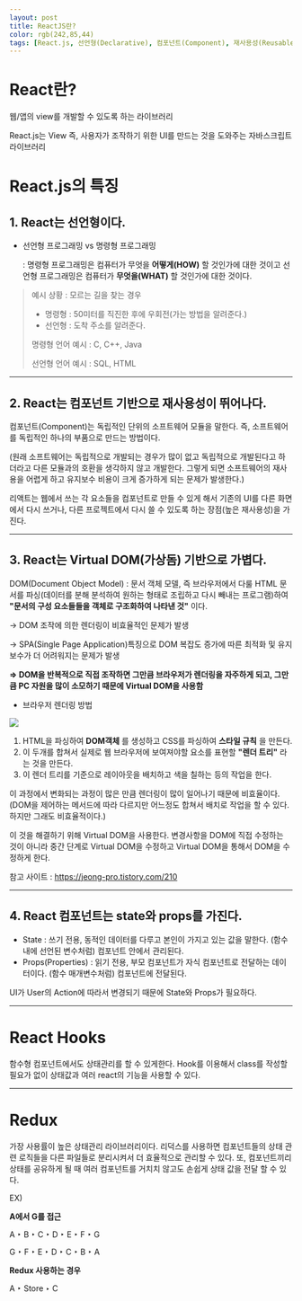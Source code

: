 ```yaml
---
layout: post
title: ReactJS란?
color: rgb(242,85,44)
tags: [React.js, 선언형(Declarative), 컴포넌트(Component), 재사용성(Reusable), 가상돔(Virtual DOM)]
---
```


# React란?
웹/앱의 view를 개발할 수 있도록 하는 라이브러리

React.js는 View 즉, 사용자가 조작하기 위한 UI를 만드는 것을 도와주는 자바스크립트 라이브러리

# React.js의 특징

## 1. React는 선언형이다.

- 선언형 프로그래밍 vs 명령형 프로그래밍

    : 명령형 프로그래밍은 컴퓨터가 무엇을 __어떻게(HOW)__ 할 것인가에 대한 것이고 선언형 프로그래밍은 컴퓨터가 __무엇을(WHAT)__ 할 것인가에 대한 것이다.

>예시 상황 : 모르는 길을 찾는 경우
> - 명령형 : 50미터를 직진한 후에 우회전(가는 방법을 알려준다.)
> - 선언형 : 도착 주소를 알려준다.
>
> 명령형 언어 예시 : C, C++, Java
>
> 선언형 언어 예시 : SQL, HTML

- - -

## 2. React는 컴포넌트 기반으로 재사용성이 뛰어나다.

컴포넌트(Component)는 독립적인 단위의 소프트웨어 모듈을 말한다. 즉, 소프트웨어를 독립적인 하나의 부품으로 만드는 방법이다.

(원래 소프트웨어는 독립적으로 개발되는 경우가 많이 없고 독립적으로 개발된다고 하더라고 다른 모듈과의 호환을 생각하지 않고 개발한다. 그렇게 되면 소프트웨어의 재사용을 어렵게 하고 유지보수 비용이 크게 증가하게 되는 문제가 발생한다.)

리액트는 웹에서 쓰는 각 요소들을 컴포넌트로 만들 수 있게 해서 기존의 UI를 다른 화면에서 다시 쓰거나, 다른 프로젝트에서 다시 쓸 수 있도록 하는 장점(높은 재사용성)을 가진다.

- - -

## 3. React는 Virtual DOM(가상돔) 기반으로 가볍다.

DOM(Document Object Model) : 문서 객체 모델, 즉 브라우저에서 다룰 HTML 문서를 파싱(데이터를 분해 분석하여 원하는 형태로 조립하고 다시 빼내는 프로그램)하여 __"문서의 구성 요소들들을 객체로 구조화하여 나타낸 것"__ 이다.

-> DOM 조작에 의한 렌더링이 비효율적인 문제가 발생

-> SPA(Single Page Application)특징으로 DOM 복잡도 증가에 따른 최적화 및 유지 보수가 더 어려워지는 문제가 발생

__=> DOM을 반복적으로 직접 조작하면 그만큼 브라우저가 렌더링을 자주하게 되고, 그만큼 PC 자원을 많이 소모하기 때문에 Virtual DOM을 사용함__

- 브라우저 렌더링 방법

<img src="../../../assets/img/posts/BrowserRendering.png">

1. HTML을 파싱하여 __DOM객체__ 를 생성하고 CSS를 파싱하여 __스타일 규칙__ 을 만든다.
2. 이 두개를 합쳐서 실제로 웹 브라우저에 보여져야할 요소를 표현할 __"렌더 트리"__ 라는 것을 만든다.
3. 이 렌더 트리를 기준으로 레이아웃을 배치하고 색을 칠하는 등의 작업을 한다.

이 과정에서 변화되는 과정이 많은 만큼 렌더링이 많이 일어나기 때문에 비효율이다. (DOM을 제어하는 메서드에 따라 다르지만 어느정도 합쳐서 배치로 작업을 할 수 있다. 하지만 그래도 비효율적이다.)

이 것을 해결하기 위해 Virtual DOM을 사용한다. 변경사항을 DOM에 직접 수정하는 것이 아니라 중간 단계로 Virtual DOM을 수정하고 Virtual DOM을 통해서 DOM을 수정하게 한다. 

참고 사이트 : https://jeong-pro.tistory.com/210

- - -

## 4. React 컴포넌트는 state와 props를 가진다.

- State : 쓰기 전용, 동적인 데이터를 다루고 본인이 가지고 있는 값을 말한다. (함수 내에 선언된 변수처럼) 컴포넌트 안에서 관리된다.
- Props(Properties) : 읽기 전용, 부모 컴포넌트가 자식 컴포넌트로 전달하는 데이터이다. (함수 매개변수처럼) 컴포넌트에 전달된다.

UI가 User의 Action에 따라서 변경되기 때문에 State와 Props가 필요하다.

- - -

# React Hooks
함수형 컴포넌트에서도 상태관리를 할 수 있게한다. Hook를 이용해서 class를 작성할 필요가 없이 상태값과 여러 react의 기능을 사용할 수 있다.

- - -

# Redux
가장 사용률이 높은 상태관리 라이브러리이다. 리덕스를 사용하면 컴포넌트들의 상태 관련 로직들을 다른 파일들로 분리시켜서 더 효율적으로 관리할 수 있다. 또, 컴포넌트끼리 상태를 공유하게 될 때 여러 컴포넌트를 거치치 않고도 손쉽게 상태 값을 전달 할 수 있다.

EX)

__A에서 G를 접근__

A ‣ B ‣ C ‣ D ‣ E ‣ F ‣ G​

G ‣ F ‣ E ‣ D ‣ C ‣ B ‣ A​

__Redux 사용하는 경우__

A ‣ Store ‣ C
